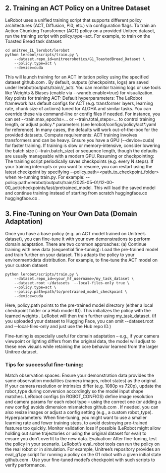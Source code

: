 ## 2. Training an ACT Policy on a Unitree Dataset
LeRobot uses a unified training script that supports different policy architectures (ACT, Diffusion, Pi0, etc.) via configuration flags. To train an Action Chunking Transformer (ACT) policy on a provided Unitree dataset, run the training script with policy.type=act. For example, to train on the Toasted Bread task dataset:

    cd unitree_IL_lerobot/lerobot
    python lerobot/scripts/train.py \
        --dataset.repo_id=unitreerobotics/G1_ToastedBread_Dataset \
        --policy.type=act \
        --device=cuda 

This will launch training for an ACT imitation policy using the specified dataset
github.com
. By default, outputs (checkpoints, logs) are saved under lerobot/outputs/train/<DATE>/<TIME>_act/. You can monitor training logs or use tools like Weights & Biases (enable via --wandb.enable=true) for visualization. Key points for training ACT:
Default hyperparameters: The LeRobot framework has default configs for ACT (e.g. transformer layers, learning rate, chunk size of actions) tuned for ALOHA and similar tasks. You can override these via command-line or config files if needed. For instance, you can set --train.max_epochs=... or --train.total_steps=... to control training length, or adjust policy.* parameters (see lerobot/configs/policy/act*.yaml for reference). In many cases, the defaults will work out-of-the-box for the provided datasets.
Compute requirements: ACT training involves transformers and can be heavy. Ensure you have a GPU (--device=cuda) for faster training. If training is slow or memory-intensive, consider lowering the batch size (--train.batch_size) or sequence length, though the defaults are usually manageable with a modern GPU.
Resuming or checkpointing: The training script periodically saves checkpoints (e.g. every N steps). If your training interrupts or you want to resume, you can restart using the latest checkpoint by specifying --policy.path=<path_to_checkpoint_folder> when re-running train.py. For example: --policy.path=lerobot/outputs/train/2025-05-01/12-00-00_act/checkpoints/last/pretrained_model. This will load the saved model and continue training instead of starting from scratch
huggingface.co
huggingface.co
.

## 3. Fine-Tuning on Your Own Data (Domain Adaptation)
Once you have a base policy (e.g. an ACT model trained on Unitree’s dataset), you can fine-tune it with your own demonstrations to perform domain adaptation. There are two common approaches:
(a) Continue training with new data (sequential fine-tuning): Load the pre-trained model and train further on your dataset. This adapts the policy to your environment/data distribution. For example, to fine-tune the ACT model on your custom dataset:

    python lerobot/scripts/train.py \
        --dataset.repo_id=<your_hf_username>/my_task_dataset \
        --dataset.root ~/datasets  --local-files-only true \ 
        --policy.type=act \
        --policy.path=path/to/pretrained_model_checkpoint \
        --device=cuda

Here, policy.path points to the pre-trained model directory (either a local checkpoint folder or a Hub model ID). This initializes the policy with the learned weights
. LeRobot will then train further using my_task_dataset. (If you uploaded your dataset to Hugging Face, you can omit --dataset.root and --local-files-only and just use the Hub repo ID.)

Fine-tuning is especially useful for domain adaptation – e.g., if your camera viewpoint or lighting differs from the original data, the model will adjust to these new visuals while retaining the core behavior learned from the larger Unitree dataset.

### Tips for successful fine-tuning:
Match observation spaces: Ensure your demonstration data provides the same observation modalities (camera images, robot states) as the original. If your camera resolution or intrinsics differ (e.g. 1080p vs 720p), update the robot_type during conversion accordingly so the model input shape matches. LeRobot configs (in ROBOT_CONFIGS) define image resolution and camera params for each robot type – using the correct one (or adding a new config) avoids dimension mismatches
github.com
. If needed, you can also resize images or adjust a config setting (e.g., a custom robot_type).
Hyperparameters: When fine-tuning, you might want to use a smaller learning rate and fewer training steps, to avoid destroying pre-trained features too quickly. Monitor validation loss if possible (LeRobot might allow holding out some trajectories or using the original dataset for eval) to ensure you don’t overfit to the new data.
Evaluation: After fine-tuning, test the policy in your scenario. LeRobot’s eval_robot tools can run the policy on the real robot or in simulation. For example, Unitree’s repository provides an eval_g1.py script for running a policy on the G1 robot with a given initial state
github.com
. Use your fine-tuned model’s checkpoint with such scripts to verify performance.
